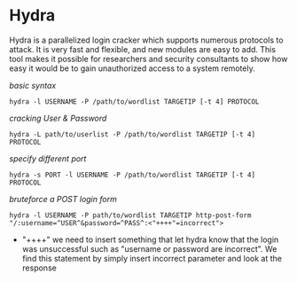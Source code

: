 # Hydra

Hydra is a parallelized login cracker which supports numerous protocols to attack. It is very fast and flexible, and new modules are easy to add. This tool makes it possible for researchers and security consultants to show how easy it would be to gain unauthorized access to a system remotely.

*basic syntax*
```
hydra -l USERNAME -P /path/to/wordlist TARGETIP [-t 4] PROTOCOL
```

*cracking User & Password*
```
hydra -L path/to/userlist -P /path/to/wordlist TARGETIP [-t 4] PROTOCOL
```

*specify different port*
```
hydra -s PORT -l USERNAME -P /path/to/wordlist TARGETIP [-t 4] PROTOCOL
```

*bruteforce a POST login form*
```
hydra -l USERNAME -P path/to/wordlist TARGETIP http-post-form "/:username=^USER^&password=^PASS^:<"++++"=incorrect">
```

- "++++" we need to insert something that let hydra know that the login was unsuccessful such as "username or password are incorrect". We find this statement by simply insert incorrect parameter and look at the response
